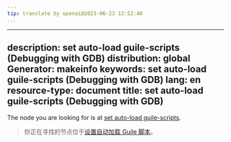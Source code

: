 ```yaml
---
tip: translate by openai@2023-06-23 12:52:40
...
```

---
description: set auto-load guile-scripts (Debugging with GDB)
distribution: global
Generator: makeinfo
keywords: set auto-load guile-scripts (Debugging with GDB)
lang: en
resource-type: document
title: set auto-load guile-scripts (Debugging with GDB)
-------------------------------------------------------

The node you are looking for is at [set auto-load guile-scripts](Guile-Auto_002dloading.html#set-auto_002dload-guile_002dscripts).

> 你正在寻找的节点位于[设置自动加载 Guile 脚本](Guile-Auto_002dloading.html#set-auto_002dload-guile_002dscripts)。
